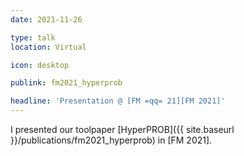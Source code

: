 ```yaml
---
date: 2021-11-26

type: talk
location: Virtual

icon: desktop

publink: fm2021_hyperprob

headline: 'Presentation @ [FM =qq= 21][FM 2021]'
---
```


I presented our toolpaper [HyperPROB]({{ site.baseurl }}/publications/fm2021_hyperprob) in [FM 2021].